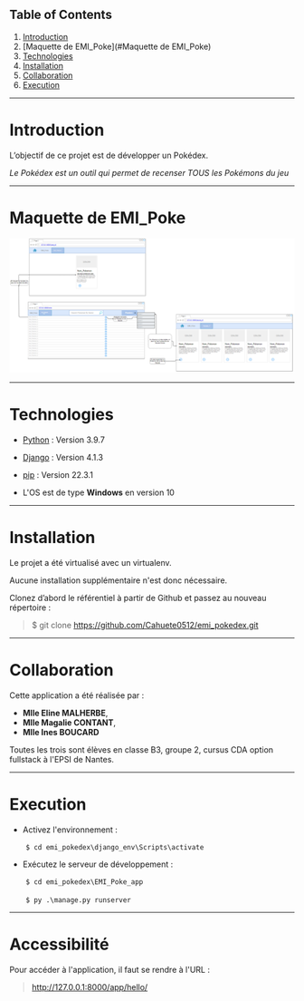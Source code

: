 ## Table of Contents
1. [Introduction](#Introduction)
2. [Maquette de EMI_Poke](#Maquette de EMI_Poke)
3. [Technologies](#Technologies)
4. [Installation](#Installation)
5. [Collaboration](#Collaboration)
6. [Execution](#Execution)
***
# Introduction

L’objectif de ce projet est de développer un Pokédex.

_Le Pokédex est un outil qui permet de recenser TOUS les Pokémons du jeu_

***
# Maquette de EMI_Poke

![Alt text](EMI_Poke_app/Project/Assets/maquettePke.PNG?raw=true "Optional Title")
***
# Technologies

* [Python](https://docs.python.org/3.9/) : Version 3.9.7

* [Django](https://docs.djangoproject.com/en/4.1/) : Version 4.1.3

* [pip](https://pip.pypa.io/en/stable/index.html) : Version 22.3.1

* L'OS est de type **Windows** en version 10
***
# Installation

Le projet a été virtualisé avec un virtualenv. 

Aucune installation supplémentaire n'est donc nécessaire.

Clonez d’abord le référentiel à partir de Github et passez au nouveau répertoire :

>    $ git clone https://github.com/Cahuete0512/emi_pokedex.git
***
# Collaboration

Cette application a été réalisée par :

* **Mlle Eline MALHERBE**, 
* **Mlle Magalie CONTANT**,
* **Mlle Ines BOUCARD**

Toutes les trois sont élèves en classe B3, groupe 2, cursus CDA option fullstack à l'EPSI de Nantes.
***
# Execution

* Activez l'environnement :
```
    $ cd emi_pokedex\django_env\Scripts\activate
```
* Exécutez le serveur de développement :
```
    $ cd emi_pokedex\EMI_Poke_app

    $ py .\manage.py runserver
```
***
# Accessibilité

Pour accéder à l'application, il faut se rendre à l'URL :

>http://127.0.0.1:8000/app/hello/
